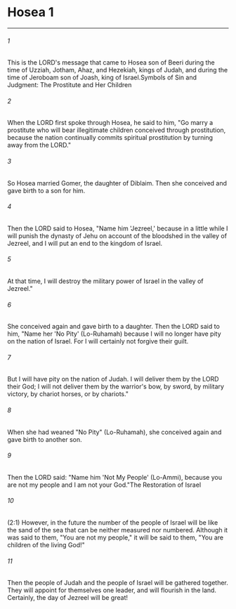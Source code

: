 # Hosea 1
***



###### 1 
This is the LORD's message that came to Hosea son of Beeri during the time of Uzziah, Jotham, Ahaz, and Hezekiah, kings of Judah, and during the time of Jeroboam son of Joash, king of Israel.Symbols of Sin and Judgment: The Prostitute and Her Children 

###### 2 
When the LORD first spoke through Hosea, he said to him, "Go marry a prostitute who will bear illegitimate children conceived through prostitution, because the nation continually commits spiritual prostitution by turning away from the LORD." 

###### 3 
So Hosea married Gomer, the daughter of Diblaim. Then she conceived and gave birth to a son for him. 

###### 4 
Then the LORD said to Hosea, "Name him 'Jezreel,' because in a little while I will punish the dynasty of Jehu on account of the bloodshed in the valley of Jezreel, and I will put an end to the kingdom of Israel. 

###### 5 
At that time, I will destroy the military power of Israel in the valley of Jezreel." 

###### 6 
She conceived again and gave birth to a daughter. Then the LORD said to him, "Name her 'No Pity' (Lo-Ruhamah) because I will no longer have pity on the nation of Israel. For I will certainly not forgive their guilt. 

###### 7 
But I will have pity on the nation of Judah. I will deliver them by the LORD their God; I will not deliver them by the warrior's bow, by sword, by military victory, by chariot horses, or by chariots." 

###### 8 
When she had weaned "No Pity" (Lo-Ruhamah), she conceived again and gave birth to another son. 

###### 9 
Then the LORD said: "Name him 'Not My People' (Lo-Ammi), because you are not my people and I am not your God."The Restoration of Israel 

###### 10 
(2:1) However, in the future the number of the people of Israel will be like the sand of the sea that can be neither measured nor numbered. Although it was said to them, "You are not my people," it will be said to them, "You are children of the living God!" 

###### 11 
Then the people of Judah and the people of Israel will be gathered together. They will appoint for themselves one leader, and will flourish in the land. Certainly, the day of Jezreel will be great!
